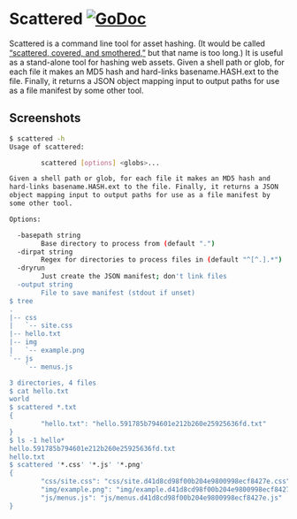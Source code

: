 # Scattered [![GoDoc](https://godoc.org/github.com/carlmjohnson/scattered?status.svg)](https://godoc.org/github.com/carlmjohnson/scattered)
Scattered is a command line tool for asset hashing. (It would be called [“scattered, covered, and smothered,”][waho] but that name is too long.) It is useful as a stand-alone tool for hashing web assets. Given a shell path or glob, for each file it makes an MD5 hash and hard-links basename.HASH.ext to the file. Finally, it returns a JSON object mapping input to output paths for use as a file manifest by some other tool.

[waho]: https://en.wikipedia.org/wiki/Waffle_House

## Screenshots
```bash
$ scattered -h
Usage of scattered:

        scattered [options] <globs>...

Given a shell path or glob, for each file it makes an MD5 hash and
hard-links basename.HASH.ext to the file. Finally, it returns a JSON
object mapping input to output paths for use as a file manifest by
some other tool.

Options:

  -basepath string
        Base directory to process from (default ".")
  -dirpat string
        Regex for directories to process files in (default "^[^.].*")
  -dryrun
        Just create the JSON manifest; don't link files
  -output string
        File to save manifest (stdout if unset)
$ tree
.
|-- css
|   `-- site.css
|-- hello.txt
|-- img
|   `-- example.png
`-- js
    `-- menus.js

3 directories, 4 files
$ cat hello.txt
world
$ scattered *.txt
{
        "hello.txt": "hello.591785b794601e212b260e25925636fd.txt"
}
$ ls -1 hello*
hello.591785b794601e212b260e25925636fd.txt
hello.txt
$ scattered '*.css' '*.js' '*.png'
{
        "css/site.css": "css/site.d41d8cd98f00b204e9800998ecf8427e.css",
        "img/example.png": "img/example.d41d8cd98f00b204e9800998ecf8427e.png",
        "js/menus.js": "js/menus.d41d8cd98f00b204e9800998ecf8427e.js"
}
```
